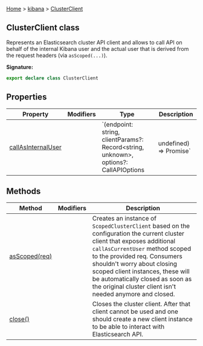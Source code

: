 [Home](./index) &gt; [kibana](./kibana.md) &gt; [ClusterClient](./kibana.clusterclient.md)

## ClusterClient class

Represents an Elasticsearch cluster API client and allows to call API on behalf of the internal Kibana user and the actual user that is derived from the request headers (via `asScoped(...)`<!-- -->).

<b>Signature:</b>

```typescript
export declare class ClusterClient 
```

## Properties

|  Property | Modifiers | Type | Description |
|  --- | --- | --- | --- |
|  [callAsInternalUser](./kibana.clusterclient.callasinternaluser.md) |  | `(endpoint: string, clientParams?: Record<string, unknown>, options?: CallAPIOptions | undefined) => Promise<any>` | Calls specified endpoint with provided clientParams on behalf of the Kibana internal user. |

## Methods

|  Method | Modifiers | Description |
|  --- | --- | --- |
|  [asScoped(req)](./kibana.clusterclient.asscoped.md) |  | Creates an instance of `ScopedClusterClient` based on the configuration the current cluster client that exposes additional `callAsCurrentUser` method scoped to the provided req. Consumers shouldn't worry about closing scoped client instances, these will be automatically closed as soon as the original cluster client isn't needed anymore and closed. |
|  [close()](./kibana.clusterclient.close.md) |  | Closes the cluster client. After that client cannot be used and one should create a new client instance to be able to interact with Elasticsearch API. |

